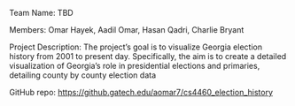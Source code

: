 Team Name:  TBD

Members: Omar Hayek, Aadil Omar, Hasan Qadri, Charlie Bryant

Project Description: The project’s goal is to visualize Georgia election history from 2001 to present day. Specifically, the aim is to create a detailed visualization of Georgia’s role in presidential elections and primaries, detailing county by county election data

GitHub repo: https://github.gatech.edu/aomar7/cs4460_election_history


